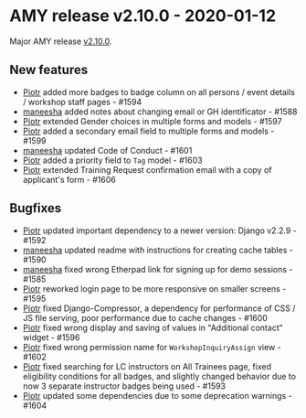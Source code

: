 # AMY release v2.10.0 - 2020-01-12

Major AMY release [v2.10.0][].


## New features
* [Piotr][] added more badges to badge column on all persons / event details /
  workshop staff pages - #1594
* [maneesha][] added notes about changing email or GH identificator - #1588
* [Piotr][] extended Gender choices in multiple forms and models - #1597
* [Piotr][] added a secondary email field to multiple forms and models - #1599
* [maneesha][] updated Code of Conduct - #1601
* [Piotr][] added a priority field to `Tag` model - #1603
* [Piotr][] extended Training Request confirmation email with a copy of applicant's form - #1606


## Bugfixes
* [Piotr][] updated important dependency to a newer version: Django v2.2.9 - #1592
* [maneesha][] updated readme with instructions for creating cache tables - #1590
* [maneesha][] fixed wrong Etherpad link for signing up for demo sessions - #1585
* [Piotr][] reworked login page to be more responsive on smaller screens - #1595
* [Piotr][] fixed Django-Compressor, a dependency for performance of CSS / JS file serving, poor performance due to cache changes - #1600
* [Piotr][] fixed wrong display and saving of values in "Additional contact" widget - #1596
* [Piotr][] fixed wrong permission name for `WorkshopInquiryAssign` view - #1602
* [Piotr][] fixed searching for LC instructors on All Trainees page, fixed
  eligibility conditions for all badges, and slightly changed behavior due to
  now 3 separate instructor badges being used - #1593
* [Piotr][] updated some dependencies due to some deprecation warnings - #1604


[v2.10.0]: https://github.com/carpentries/amy/milestone/62
[Piotr]: https://github.com/pbanaszkiewicz
[maneesha]: https://github.com/maneesha
